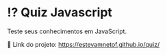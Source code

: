 # ⁉ Quiz Javascript

Teste seus conhecimentos em JavaScript.

🔗 Link do projeto: https://estevamnetof.github.io/quiz/
